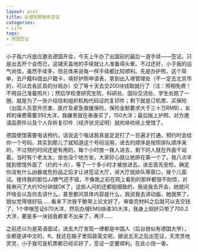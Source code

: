 ```yaml
---
layout: post
title: 赴德短期商务签证
categories:
- Life
tags:
- 德国签证
---
```


小子我六月底应邀去德国开会，今天上午办了出国前的最后一道手续——签证。只是出去开个会而已，这铺天盖地的手续就让人准备得头晕。不过还好，小子我的运气尚佳，虽然手续多，但总体来说每一样手续都比较顺利。先是办护照，这个简单，去户籍科借出户籍卡，填好护照申请表，拿到出入境管理处（不一定去北京市的，可以去各区县的分局办）交了等十天去交200块钱取就行了（注：照相免费！不用自己准备照片）；然后学校里研究生院、科研处、国际交流处、学生处跑了一圈，就是为了一张介绍信和组织机构代码证的复印件；剩下就是订机票、买保险（出国人员意外伤害、医疗及紧急救援保险，保险金额要求大于三十万RMB），友邦的保费需要392大洋，我嫌贵就在泰康买了，150大洋；最后揣上护照、对方邀请函原件以及个人存折复印件（经济状况证明）就吭哧吭哧上使馆了。

德国使馆需要电话预约，话说这个电话我真是足足打了一百遍才打通，预约时会给你一个号码，其实到那儿了就知道这个号码没用，进去的顺序是按照排队顺序来的，不过预约时间还是有用的，每个小时放一拨人进去，剩下的人就在外面干站着。当时有个老太太，坐也没个地方坐，大家好心就让她排在第一个了。我八点半就到使馆外面了（约的十点），等了一个多小时才被放进去。进去首先安检，确定你没有什么凶器或危险品之后才让进签证大厅，进大厅就排队等窗口，挨个儿面试。接待我的那位JJ脾气还不错，不像我之前在网上看到的那样都很不耐烦，对我审问了大约10分钟就OK了，这些人问的还都挺细致的，我说我去开会，她就问开啥会以及你去讲什么，甚至都问具体内容是什么，我说我去讲动画，她就笑了，貌似觉得很好玩……看来下次我干脆带上论文好了。审查完材料之后就可以去交钱了，1个申根签证670大洋，然后办理EMS快递30大洋，我身上刚好只带了700.2大洋，要是多一块钱我都拿不出来了，再汗……

之前还以为是英语面试，进去大厅发现一律都是中国人（后台貌似有德国大爷），全都是讲中文的，ft，我还在脑子里捣鼓英文呢。据说五天之后出签证，天灵灵地灵灵，小子我可是机票都已经买好了，签证一定要顺利。在此小烧一香。

